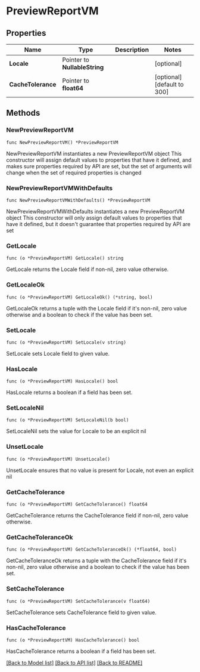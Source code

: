 # PreviewReportVM

## Properties

Name | Type | Description | Notes
------------ | ------------- | ------------- | -------------
**Locale** | Pointer to **NullableString** |  | [optional] 
**CacheTolerance** | Pointer to **float64** |  | [optional] [default to 300]

## Methods

### NewPreviewReportVM

`func NewPreviewReportVM() *PreviewReportVM`

NewPreviewReportVM instantiates a new PreviewReportVM object
This constructor will assign default values to properties that have it defined,
and makes sure properties required by API are set, but the set of arguments
will change when the set of required properties is changed

### NewPreviewReportVMWithDefaults

`func NewPreviewReportVMWithDefaults() *PreviewReportVM`

NewPreviewReportVMWithDefaults instantiates a new PreviewReportVM object
This constructor will only assign default values to properties that have it defined,
but it doesn't guarantee that properties required by API are set

### GetLocale

`func (o *PreviewReportVM) GetLocale() string`

GetLocale returns the Locale field if non-nil, zero value otherwise.

### GetLocaleOk

`func (o *PreviewReportVM) GetLocaleOk() (*string, bool)`

GetLocaleOk returns a tuple with the Locale field if it's non-nil, zero value otherwise
and a boolean to check if the value has been set.

### SetLocale

`func (o *PreviewReportVM) SetLocale(v string)`

SetLocale sets Locale field to given value.

### HasLocale

`func (o *PreviewReportVM) HasLocale() bool`

HasLocale returns a boolean if a field has been set.

### SetLocaleNil

`func (o *PreviewReportVM) SetLocaleNil(b bool)`

 SetLocaleNil sets the value for Locale to be an explicit nil

### UnsetLocale
`func (o *PreviewReportVM) UnsetLocale()`

UnsetLocale ensures that no value is present for Locale, not even an explicit nil
### GetCacheTolerance

`func (o *PreviewReportVM) GetCacheTolerance() float64`

GetCacheTolerance returns the CacheTolerance field if non-nil, zero value otherwise.

### GetCacheToleranceOk

`func (o *PreviewReportVM) GetCacheToleranceOk() (*float64, bool)`

GetCacheToleranceOk returns a tuple with the CacheTolerance field if it's non-nil, zero value otherwise
and a boolean to check if the value has been set.

### SetCacheTolerance

`func (o *PreviewReportVM) SetCacheTolerance(v float64)`

SetCacheTolerance sets CacheTolerance field to given value.

### HasCacheTolerance

`func (o *PreviewReportVM) HasCacheTolerance() bool`

HasCacheTolerance returns a boolean if a field has been set.


[[Back to Model list]](../README.md#documentation-for-models) [[Back to API list]](../README.md#documentation-for-api-endpoints) [[Back to README]](../README.md)


